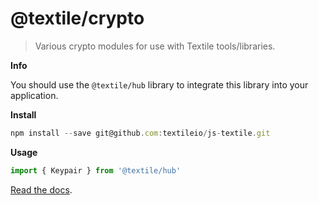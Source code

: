 # @textile/crypto

> Various crypto modules for use with Textile tools/libraries.

**Info**

You should use the `@textile/hub` library to integrate this library into your application.

**Install**

```js
npm install --save git@github.com:textileio/js-textile.git
```

**Usage**

```js
import { Keypair } from '@textile/hub'
```

[Read the docs](https://textileio.github.io/js-textile/).

